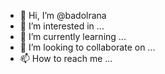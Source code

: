 - 👋 Hi, I’m @badolrana
- 👀 I’m interested in ...
- 🌱 I’m currently learning ...
- 💞️ I’m looking to collaborate on ...
- 📫 How to reach me ...

<!---
badolrana/badolrana is a ✨ special ✨ repository because its `README.md` (this file) appears on your GitHub profile.
You can click the Preview link to take a look at your changes.
--->
